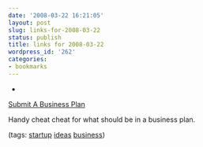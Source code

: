 ```yaml
---
date: '2008-03-22 16:21:05'
layout: post
slug: links-for-2008-03-22
status: publish
title: links for 2008-03-22
wordpress_id: '262'
categories:
- bookmarks
---
```



	
  * 
		

[Submit A Business Plan](http://sequoiacap.com/ideas/)


		

Handy cheat cheat for what should be in a business plan.


		

(tags: [startup](http://del.icio.us/eob/startup) [ideas](http://del.icio.us/eob/ideas) [business](http://del.icio.us/eob/business))


	



